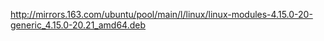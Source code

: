 
http://mirrors.163.com/ubuntu/pool/main/l/linux/linux-modules-4.15.0-20-generic_4.15.0-20.21_amd64.deb

